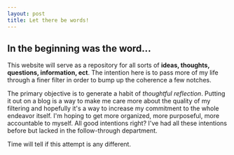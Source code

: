 ```yaml
---
layout: post
title: Let there be words!
---
```


In the beginning was the word...
--------------------------------

This website will serve as a repository for all sorts of **ideas, thoughts, questions, information, ect**.
The intention here is to pass more of my life through a finer filter in order to bump up the coherence a few notches.

The primary objective is to generate a habit of *thoughtful reflection*. Putting it out on a blog is a way to make me care more about the quality of my filtering and hopefully it's a way to increase my commitment to the whole endeavor itself.
I'm hoping to get more organized, more purposeful, more accountable to myself.  All good intentions right?  I've had all these intentions before but lacked in the follow-through department.

Time will tell if this attempt is any different.
